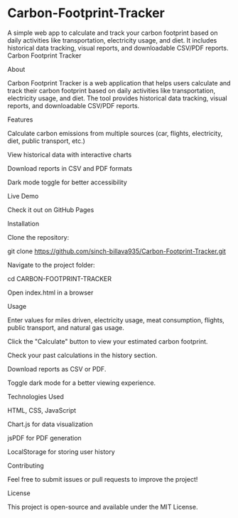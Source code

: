 # Carbon-Footprint-Tracker

A simple web app to calculate and track your carbon footprint based on daily activities like transportation, electricity usage, and diet. It includes historical data tracking, visual reports, and downloadable CSV/PDF reports.
Carbon Footprint Tracker

About

Carbon Footprint Tracker is a web application that helps users calculate and track their carbon footprint based on daily activities like transportation, electricity usage, and diet. The tool provides historical data tracking, visual reports, and downloadable CSV/PDF reports.

Features

Calculate carbon emissions from multiple sources (car, flights, electricity, diet, public transport, etc.)

View historical data with interactive charts

Download reports in CSV and PDF formats

Dark mode toggle for better accessibility

Live Demo

Check it out on GitHub Pages

Installation

Clone the repository:

git clone https://github.com/sinch-billava935/Carbon-Footprint-Tracker.git

Navigate to the project folder:

cd CARBON-FOOTPRINT-TRACKER

Open index.html in a browser

Usage

Enter values for miles driven, electricity usage, meat consumption, flights, public transport, and natural gas usage.

Click the "Calculate" button to view your estimated carbon footprint.

Check your past calculations in the history section.

Download reports as CSV or PDF.

Toggle dark mode for a better viewing experience.

Technologies Used

HTML, CSS, JavaScript

Chart.js for data visualization

jsPDF for PDF generation

LocalStorage for storing user history

Contributing

Feel free to submit issues or pull requests to improve the project!

License

This project is open-source and available under the MIT License.
